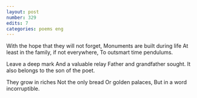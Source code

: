 ```yaml
---
layout: post
number: 329
edits: 7
categories: poems eng
---
```


With the hope that they will not forget,
Monuments are built during life 
At least in the family, if not everywhere,
To outsmart time pendulums.

Leave a deep mark 
And a valuable relay 
Father and grandfather sought.
It also belongs to the son of the poet.

They grow in riches
Not the only bread 
Or golden palaces,
But in a word incorruptible.

